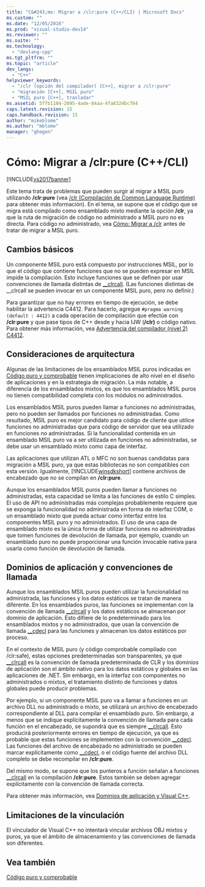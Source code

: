 ```yaml
---
title: "C&#243;mo: Migrar a /clr:pure (C++/CLI) | Microsoft Docs"
ms.custom: ""
ms.date: "12/05/2016"
ms.prod: "visual-studio-dev14"
ms.reviewer: ""
ms.suite: ""
ms.technology: 
  - "devlang-cpp"
ms.tgt_pltfrm: ""
ms.topic: "article"
dev_langs: 
  - "C++"
helpviewer_keywords: 
  - "/clr (opción del compilador) [C++], migrar a /clr:pure"
  - "migración [C++], MSIL puro"
  - "MSIL puro [C++], trasladar"
ms.assetid: 5ffb1184-2095-4ade-84aa-4fa6324bc764
caps.latest.revision: 15
caps.handback.revision: 15
author: "mikeblome"
ms.author: "mblome"
manager: "ghogen"
---
```

# C&#243;mo: Migrar a /clr:pure (C++/CLI)
[!INCLUDE[vs2017banner](../assembler/inline/includes/vs2017banner.md)]

Este tema trata de problemas que pueden surgir al migrar a MSIL puro utilizando **\/clr:pure** \(vea [\/clr \(Compilación de Common Language Runtime\)](../build/reference/clr-common-language-runtime-compilation.md) para obtener más información\).  En el tema, se supone que el código que se migra está compilado como ensamblado mixto mediante la opción **\/clr**, ya que la ruta de migración de código no administrado a MSIL puro no es directa.  Para código no administrado, vea [Cómo: Migrar a \/clr](../dotnet/how-to-migrate-to-clr.md) antes de tratar de migrar a MSIL puro.  
  
## Cambios básicos  
 Un componente MSIL puro está compuesto por instrucciones MSIL, por lo que el código que contiene funciones que no se pueden expresar en MSIL impide la compilación.  Esto incluye funciones que se definen por usar convenciones de llamada distintas de [\_\_clrcall](../cpp/clrcall.md). \(Las funciones distintas de \_\_clrcall se pueden invocar en un componente MSIL puro, pero no definir.\)  
  
 Para garantizar que no hay errores en tiempo de ejecución, se debe habilitar la advertencia C4412.  Para hacerlo, agregue `#pragma warning (default : 4412)` a cada operación de compilación que efectúe con **\/clr:pure** y que pase tipos de C\+\+ desde y hacia IJW \(**\/clr\)** o código nativo.  Para obtener más información, vea [Advertencia del compilador \(nivel 2\) C4412](../Topic/Compiler%20Warning%20\(level%202\)%20C4412.md).  
  
## Consideraciones de arquitectura  
 Algunas de las limitaciones de los ensamblados MSIL puros indicadas en [Código puro y comprobable](../dotnet/pure-and-verifiable-code-cpp-cli.md) tienen implicaciones de alto nivel en el diseño de aplicaciones y en la estrategia de migración.  La más notable, a diferencia de los ensamblados mixtos, es que los ensamblados MSIL puros no tienen compatibilidad completa con los módulos no administrados.  
  
 Los ensamblados MSIL puros pueden llamar a funciones no administradas, pero no pueden ser llamados por funciones no administradas.  Como resultado, MSIL puro es mejor candidato para código de cliente que utilice funciones no administradas que para código de servidor que sea utilizado en funciones no administradas.  Si la funcionalidad contenida en un ensamblado MSIL puro va a ser utilizada en funciones no administradas, se debe usar un ensamblado mixto como capa de interfaz.  
  
 Las aplicaciones que utilizan ATL o MFC no son buenas candidatas para migración a MSIL puro, ya que estas bibliotecas no son compatibles con esta versión.  Igualmente, [!INCLUDE[winsdkshort](../atl/reference/includes/winsdkshort_md.md)] contiene archivos de encabezado que no se compilan en **\/clr:pure**.  
  
 Aunque los ensamblados MSIL puros pueden llamar a funciones no administradas, esta capacidad se limita a las funciones de estilo C simples.  El uso de API no administradas más complejas probablemente requiere que se exponga la funcionalidad no administrada en forma de interfaz COM, o un ensamblado mixto que pueda actuar como interfaz entre los componentes MSIL puro y no administrados.  El uso de una capa de ensamblado mixto es la única forma de utilizar funciones no administradas que tomen funciones de devolución de llamada, por ejemplo, cuando un ensamblado puro no puede proporcionar una función invocable nativa para usarla como función de devolución de llamada.  
  
## Dominios de aplicación y convenciones de llamada  
 Aunque los ensamblados MSIL puros pueden utilizar la funcionalidad no administrada, las funciones y los datos estáticos se tratan de manera diferente.  En los ensamblados puros, las funciones se implementan con la convención de llamada [\_\_clrcall](../cpp/clrcall.md) y los datos estáticos se almacenan por dominio de aplicación.  Esto difiere de lo predeterminado para los ensamblados mixtos y no administrados, que usan la convención de llamada [\_\_cdecl](../cpp/cdecl.md) para las funciones y almacenan los datos estáticos por proceso.  
  
 En el contexto de MSIL puro \(y código comprobable compilado con \/clr:safe\), estas opciones predeterminadas son transparentes, ya que [\_\_clrcall](../cpp/clrcall.md) es la convención de llamada predeterminada de CLR y los dominios de aplicación son el ámbito nativo para los datos estáticos y globales en las aplicaciones de .NET.  Sin embargo, en la interfaz con componentes no administrados o mixtos, el tratamiento distinto de funciones y datos globales puede producir problemas.  
  
 Por ejemplo, si un componente MSIL puro va a llamar a funciones en un archivo DLL no administrado o mixto, se utilizará un archivo de encabezado correspondiente al DLL para compilar el ensamblado puro.  Sin embargo, a menos que se indique explícitamente la convención de llamada para cada función en el encabezado, se supondrá que es siempre [\_\_clrcall](../cpp/clrcall.md).  Esto producirá posteriormente errores en tiempo de ejecución, ya que es probable que estas funciones se implementen con la convención [\_\_cdecl](../cpp/cdecl.md).  Las funciones del archivo de encabezado no administrado se pueden marcar explícitamente como [\_\_cdecl](../cpp/cdecl.md), o el código fuente del archivo DLL completo se debe recompilar en **\/clr:pure**.  
  
 Del mismo modo, se supone que los punteros a función señalan a funciones [\_\_clrcall](../cpp/clrcall.md) en la compilación **\/clr:pure**.  Estos también se deben agregar explícitamente con la convención de llamada correcta.  
  
 Para obtener más información, vea [Dominios de aplicación y Visual C\+\+](../dotnet/application-domains-and-visual-cpp.md).  
  
## Limitaciones de la vinculación  
 El vinculador de Visual C\+\+ no intentará vincular archivos OBJ mixtos y puros, ya que el ámbito de almacenamiento y las convenciones de llamada son diferentes.  
  
## Vea también  
 [Código puro y comprobable](../dotnet/pure-and-verifiable-code-cpp-cli.md)